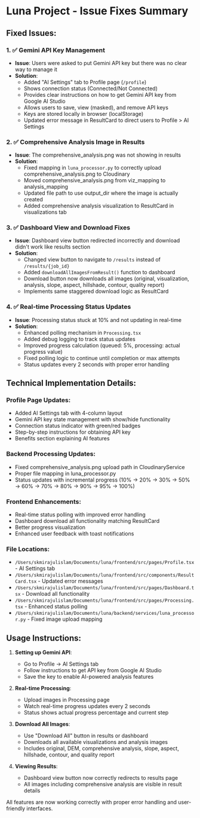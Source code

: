 # Luna Project - Issue Fixes Summary

## Fixed Issues:

### 1. ✅ Gemini API Key Management
- **Issue**: Users were asked to put Gemini API key but there was no clear way to manage it
- **Solution**: 
  - Added "AI Settings" tab to Profile page (`/profile`)
  - Shows connection status (Connected/Not Connected) 
  - Provides clear instructions on how to get Gemini API key from Google AI Studio
  - Allows users to save, view (masked), and remove API keys
  - Keys are stored locally in browser (localStorage)
  - Updated error message in ResultCard to direct users to Profile > AI Settings

### 2. ✅ Comprehensive Analysis Image in Results
- **Issue**: The comprehensive_analysis.png was not showing in results
- **Solution**:
  - Fixed mapping in `luna_processor.py` to correctly upload comprehensive_analysis.png to Cloudinary
  - Moved comprehensive_analysis.png from viz_mapping to analysis_mapping 
  - Updated file path to use output_dir where the image is actually created
  - Added comprehensive analysis visualization to ResultCard in visualizations tab

### 3. ✅ Dashboard View and Download Fixes
- **Issue**: Dashboard view button redirected incorrectly and download didn't work like results section
- **Solution**:
  - Changed view button to navigate to `/results` instead of `/results/{job_id}`
  - Added `downloadAllImagesFromResult()` function to dashboard
  - Download button now downloads all images (original, visualization, analysis, slope, aspect, hillshade, contour, quality report)
  - Implements same staggered download logic as ResultCard

### 4. ✅ Real-time Processing Status Updates
- **Issue**: Processing status stuck at 10% and not updating in real-time
- **Solution**:
  - Enhanced polling mechanism in `Processing.tsx`
  - Added debug logging to track status updates
  - Improved progress calculation (queued: 5%, processing: actual progress value)
  - Fixed polling logic to continue until completion or max attempts
  - Status updates every 2 seconds with proper error handling

## Technical Implementation Details:

### Profile Page Updates:
- Added AI Settings tab with 4-column layout
- Gemini API key state management with show/hide functionality  
- Connection status indicator with green/red badges
- Step-by-step instructions for obtaining API key
- Benefits section explaining AI features

### Backend Processing Updates:
- Fixed comprehensive_analysis.png upload path in CloudinaryService
- Proper file mapping in luna_processor.py
- Status updates with incremental progress (10% → 20% → 30% → 50% → 60% → 70% → 80% → 90% → 95% → 100%)

### Frontend Enhancements:
- Real-time status polling with improved error handling
- Dashboard download all functionality matching ResultCard
- Better progress visualization
- Enhanced user feedback with toast notifications

### File Locations:
- `/Users/skmirajulislam/Documents/luna/frontend/src/pages/Profile.tsx` - AI Settings tab
- `/Users/skmirajulislam/Documents/luna/frontend/src/components/ResultCard.tsx` - Updated error messages
- `/Users/skmirajulislam/Documents/luna/frontend/src/pages/Dashboard.tsx` - Download all functionality
- `/Users/skmirajulislam/Documents/luna/frontend/src/pages/Processing.tsx` - Enhanced status polling
- `/Users/skmirajulislam/Documents/luna/backend/services/luna_processor.py` - Fixed image upload mapping

## Usage Instructions:

1. **Setting up Gemini API**: 
   - Go to Profile → AI Settings tab
   - Follow instructions to get API key from Google AI Studio
   - Save the key to enable AI-powered analysis features

2. **Real-time Processing**: 
   - Upload images in Processing page
   - Watch real-time progress updates every 2 seconds
   - Status shows actual progress percentage and current step

3. **Download All Images**: 
   - Use "Download All" button in results or dashboard
   - Downloads all available visualizations and analysis images
   - Includes original, DEM, comprehensive analysis, slope, aspect, hillshade, contour, and quality report

4. **Viewing Results**: 
   - Dashboard view button now correctly redirects to results page
   - All images including comprehensive analysis are visible in result details

All features are now working correctly with proper error handling and user-friendly interfaces.
